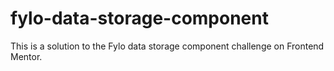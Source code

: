 # fylo-data-storage-component
This is a solution to the Fylo data storage component challenge on Frontend Mentor.
